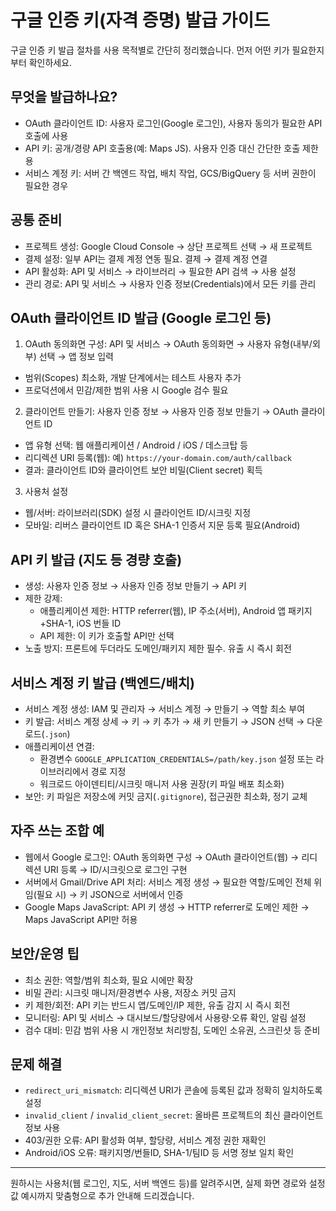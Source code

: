 # 구글 인증 키(자격 증명) 발급 가이드

구글 인증 키 발급 절차를 사용 목적별로 간단히 정리했습니다. 먼저 어떤 키가 필요한지부터 확인하세요.

## 무엇을 발급하나요?

- OAuth 클라이언트 ID: 사용자 로그인(Google 로그인), 사용자 동의가 필요한 API 호출에 사용
- API 키: 공개/경량 API 호출용(예: Maps JS). 사용자 인증 대신 간단한 호출 제한용
- 서비스 계정 키: 서버 간 백엔드 작업, 배치 작업, GCS/BigQuery 등 서버 권한이 필요한 경우

## 공통 준비

- 프로젝트 생성: Google Cloud Console → 상단 프로젝트 선택 → 새 프로젝트
- 결제 설정: 일부 API는 결제 계정 연동 필요. 결제 → 결제 계정 연결
- API 활성화: API 및 서비스 → 라이브러리 → 필요한 API 검색 → 사용 설정
- 관리 경로: API 및 서비스 → 사용자 인증 정보(Credentials)에서 모든 키를 관리

## OAuth 클라이언트 ID 발급 (Google 로그인 등)

1) OAuth 동의화면 구성: API 및 서비스 → OAuth 동의화면 → 사용자 유형(내부/외부) 선택 → 앱 정보 입력

- 범위(Scopes) 최소화, 개발 단계에서는 테스트 사용자 추가
- 프로덕션에서 민감/제한 범위 사용 시 Google 검수 필요

2) 클라이언트 만들기: 사용자 인증 정보 → 사용자 인증 정보 만들기 → OAuth 클라이언트 ID

- 앱 유형 선택: 웹 애플리케이션 / Android / iOS / 데스크탑 등
- 리디렉션 URI 등록(웹): 예) `https://your-domain.com/auth/callback`
- 결과: 클라이언트 ID와 클라이언트 보안 비밀(Client secret) 획득

3) 사용처 설정

- 웹/서버: 라이브러리(SDK) 설정 시 클라이언트 ID/시크릿 지정
- 모바일: 리버스 클라이언트 ID 혹은 SHA-1 인증서 지문 등록 필요(Android)

## API 키 발급 (지도 등 경량 호출)

- 생성: 사용자 인증 정보 → 사용자 인증 정보 만들기 → API 키
- 제한 강제:
  - 애플리케이션 제한: HTTP referrer(웹), IP 주소(서버), Android 앱 패키지+SHA-1, iOS 번들 ID
  - API 제한: 이 키가 호출할 API만 선택
- 노출 방지: 프론트에 두더라도 도메인/패키지 제한 필수. 유출 시 즉시 회전

## 서비스 계정 키 발급 (백엔드/배치)

- 서비스 계정 생성: IAM 및 관리자 → 서비스 계정 → 만들기 → 역할 최소 부여
- 키 발급: 서비스 계정 상세 → 키 → 키 추가 → 새 키 만들기 → JSON 선택 → 다운로드(`.json`)
- 애플리케이션 연결:
  - 환경변수 `GOOGLE_APPLICATION_CREDENTIALS=/path/key.json` 설정 또는 라이브러리에서 경로 지정
  - 워크로드 아이덴티티/시크릿 매니저 사용 권장(키 파일 배포 최소화)
- 보안: 키 파일은 저장소에 커밋 금지(`.gitignore`), 접근권한 최소화, 정기 교체

## 자주 쓰는 조합 예

- 웹에서 Google 로그인: OAuth 동의화면 구성 → OAuth 클라이언트(웹) → 리디렉션 URI 등록 → ID/시크릿으로 로그인 구현
- 서버에서 Gmail/Drive API 처리: 서비스 계정 생성 → 필요한 역할/도메인 전체 위임(필요 시) → 키 JSON으로 서버에서 인증
- Google Maps JavaScript: API 키 생성 → HTTP referrer로 도메인 제한 → Maps JavaScript API만 허용

## 보안/운영 팁

- 최소 권한: 역할/범위 최소화, 필요 시에만 확장
- 비밀 관리: 시크릿 매니저/환경변수 사용, 저장소 커밋 금지
- 키 제한/회전: API 키는 반드시 앱/도메인/IP 제한, 유출 감지 시 즉시 회전
- 모니터링: API 및 서비스 → 대시보드/할당량에서 사용량·오류 확인, 알림 설정
- 검수 대비: 민감 범위 사용 시 개인정보 처리방침, 도메인 소유권, 스크린샷 등 준비

## 문제 해결

- `redirect_uri_mismatch`: 리디렉션 URI가 콘솔에 등록된 값과 정확히 일치하도록 설정
- `invalid_client` / `invalid_client_secret`: 올바른 프로젝트의 최신 클라이언트 정보 사용
- 403/권한 오류: API 활성화 여부, 할당량, 서비스 계정 권한 재확인
- Android/iOS 오류: 패키지명/번들ID, SHA-1/팀ID 등 서명 정보 일치 확인

---

원하시는 사용처(웹 로그인, 지도, 서버 백엔드 등)를 알려주시면, 실제 화면 경로와 설정값 예시까지 맞춤형으로 추가 안내해 드리겠습니다.

